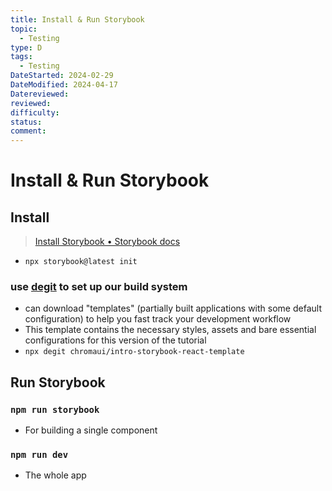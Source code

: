 ```yaml
---
title: Install & Run Storybook
topic:
  - Testing
type: D
tags:
  - Testing
DateStarted: 2024-02-29
DateModified: 2024-04-17
Datereviewed: 
reviewed: 
difficulty: 
status: 
comment: 
---
```


# Install & Run Storybook

## Install

> [Install Storybook • Storybook docs](https://storybook.js.org/docs/get-started/install)

- `npx storybook@latest init`

### use [degit](https://github.com/Rich-Harris/degit) to set up our build system

- can download "templates" (partially built applications with some default configuration) to help you fast track your development workflow
- This template contains the necessary styles, assets and bare essential configurations for this version of the tutorial
- `npx degit chromaui/intro-storybook-react-template`

## Run Storybook

### `npm run storybook`

- For building a single component

### `npm run dev`

- The whole app
